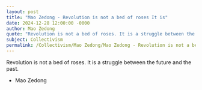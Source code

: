 ```yaml
---
layout: post
title: "Mao Zedong - Revolution is not a bed of roses It is"
date: 2024-12-28 12:00:00 -0000
author: Mao Zedong
quote: "Revolution is not a bed of roses. It is a struggle between the future and the past."
subject: Collectivism
permalink: /Collectivism/Mao Zedong/Mao Zedong - Revolution is not a bed of roses It is
---
```


Revolution is not a bed of roses. It is a struggle between the future and the past.

- Mao Zedong
